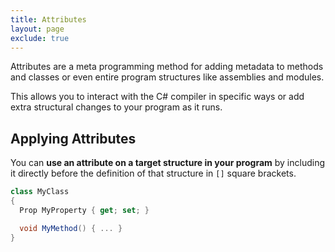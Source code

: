 ```yaml
---
title: Attributes
layout: page
exclude: true
---
```


Attributes are a meta programming method for adding metadata to methods and classes or even entire program structures like assemblies and modules.

This allows you to interact with the C# compiler in specific ways or add extra structural changes to your program as it runs.

## Applying Attributes

You can **use an attribute on a target structure in your program** by including it directly before the definition of that structure in `[]` square brackets.
```csharp
class MyClass
{
  Prop MyProperty { get; set; }

  void MyMethod() { ... }
}
```


<!--stackedit_data:
eyJoaXN0b3J5IjpbNzE5NDIzMjcwLDE4OTMzMjg1NTcsMTYxMT
czMTRdfQ==
-->